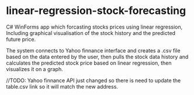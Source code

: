 # linear-regression-stock-forecasting
C# WinForms app which forcasting stocks prices using linear regression, Including graphical visualisation of the stock history and the predicted future price.

The system connects to Yahoo finnance interface and creates a .csv file based on the data entered by the user, then pulls the stock data history and calculates the predicted stock price based on linear regression, then visualizes it on a graph.

//TODO: Yahoo finnance API just changed so there is need to update the table.csv link so it will match the new address.
